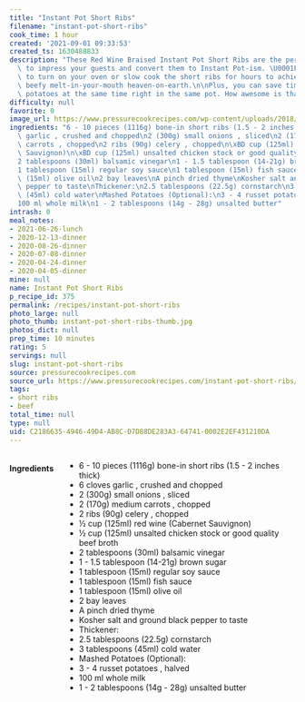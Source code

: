```yaml
---
title: "Instant Pot Short Ribs"
filename: "instant-pot-short-ribs"
cook_time: 1 hour
created: '2021-09-01 09:33:53'
created_ts: 1630488833
description: "These Red Wine Braised Instant Pot Short Ribs are the perfect choice\
  \ to impress your guests and convert them to Instant Pot-ism. \U0001F609\n\nNo need\
  \ to turn on your oven or slow cook the short ribs for hours to achieve this rich\
  \ beefy melt-in-your-mouth heaven-on-earth.\n\nPlus, you can save time by cooking\
  \ potatoes at the same time right in the same pot. How awesome is that?!"
difficulty: null
favorite: 0
image_url: https://www.pressurecookrecipes.com/wp-content/uploads/2018/08/instant-pot-short-ribs-645x437.jpg
ingredients: "6 - 10 pieces (1116g) bone-in short ribs (1.5 - 2 inches thick)\n6 cloves\
  \ garlic , crushed and chopped\n2 (300g) small onions , sliced\n2 (170g) medium\
  \ carrots , chopped\n2 ribs (90g) celery , chopped\n\xBD cup (125ml) red wine (Cabernet\
  \ Sauvignon)\n\xBD cup (125ml) unsalted chicken stock or good quality beef broth\n\
  2 tablespoons (30ml) balsamic vinegar\n1 - 1.5 tablespoon (14-21g) brown sugar\n\
  1 tablespoon (15ml) regular soy sauce\n1 tablespoon (15ml) fish sauce\n1 tablespoon\
  \ (15ml) olive oil\n2 bay leaves\nA pinch dried thyme\nKosher salt and ground black\
  \ pepper to taste\nThickener:\n2.5 tablespoons (22.5g) cornstarch\n3 tablespoons\
  \ (45ml) cold water\nMashed Potatoes (Optional):\n3 - 4 russet potatoes , halved\n\
  100 ml whole milk\n1 - 2 tablespoons (14g - 28g) unsalted butter"
intrash: 0
meal_notes:
- 2021-06-26-lunch
- 2020-12-13-dinner
- 2020-08-26-dinner
- 2020-07-08-dinner
- 2020-04-24-dinner
- 2020-04-05-dinner
mine: null
name: Instant Pot Short Ribs
p_recipe_id: 375
permalink: /recipes/instant-pot-short-ribs
photo_large: null
photo_thumb: instant-pot-short-ribs-thumb.jpg
photos_dict: null
prep_time: 10 minutes
rating: 5
servings: null
slug: instant-pot-short-ribs
source: pressurecookrecipes.com
source_url: https://www.pressurecookrecipes.com/instant-pot-short-ribs/
tags:
- short ribs
- beef
total_time: null
type: null
uid: C2186635-4946-49D4-AB8C-D7D88DE283A3-64741-0002E2EF431210DA
---
```

<div class="large-8 medium-7 columns" id="writeup">	</div><!-- #writeup -->
</div><!-- #row-one -->
<div class="row" id="row-two">	<div class="medium-4 small-5 columns" id="ingredients"><h4>Ingredients</h4><div class="box box-ingredients content"><ul>
<li>6 - 10 pieces (1116g) bone-in short ribs (1.5 - 2 inches thick)</li>
<li>6 cloves garlic , crushed and chopped</li>
<li>2 (300g) small onions , sliced</li>
<li>2 (170g) medium carrots , chopped</li>
<li>2 ribs (90g) celery , chopped</li>
<li>½ cup (125ml) red wine (Cabernet Sauvignon)</li>
<li>½ cup (125ml) unsalted chicken stock or good quality beef broth</li>
<li>2 tablespoons (30ml) balsamic vinegar</li>
<li>1 - 1.5 tablespoon (14-21g) brown sugar</li>
<li>1 tablespoon (15ml) regular soy sauce</li>
<li>1 tablespoon (15ml) fish sauce</li>
<li>1 tablespoon (15ml) olive oil</li>
<li>2 bay leaves</li>
<li>A pinch dried thyme</li>
<li>Kosher salt and ground black pepper to taste</li>
<li>Thickener:</li>
<li>2.5 tablespoons (22.5g) cornstarch</li>
<li>3 tablespoons (45ml) cold water</li>
<li>Mashed Potatoes (Optional):</li>
<li>3 - 4 russet potatoes , halved</li>
<li>100 ml whole milk</li>
<li>1 - 2 tablespoons (14g - 28g) unsalted butter</li>
</ul>
</div>	</div>	<div class="medium-6 small-7 columns" id="directions">	</div>